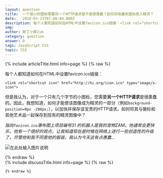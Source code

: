```yaml
---
layout: question
title:  一个很小的图标需要另一个HTTP请求是不是很愚蠢？如何将收藏夹图标放入精灵？
date:   2020-03-23T07:08:04.000Z
description: 每个人都知道如何在HTML中设置favicon.ico链接：<link rel="shortcut icon" href="http //hi.org...
img: 
author: 斯丁小胖Jim
category: question
answer: 0
tags: JavaScript CSS
topic: CSS
---
```

<div class="article-root">
  <div class="article">
    {% include articleTitle.html info=page %}
    {% raw %}
    <div class="article-content"><p><font style="vertical-align: inherit;"><font style="vertical-align: inherit;">每个人都知道如何在HTML中设置favicon.ico链接：</font></font></p>

<pre><code>&lt;link rel="shortcut icon" href="http://hi.org/icon.ico" type="image/x-icon"&gt;
</code></pre>

<p><font style="vertical-align: inherit;"><font style="vertical-align: inherit;">但是我认为，对于一个只有几个字节的小图标，您需要</font></font><strong><font style="vertical-align: inherit;"><font style="vertical-align: inherit;">另一个HTTP请求</font></font></strong><font style="vertical-align: inherit;"><font style="vertical-align: inherit;">是很愚蠢的</font><font style="vertical-align: inherit;">。</font><font style="vertical-align: inherit;">因此，我想知道，如何才能使该图像成为精灵的一部分（例如</font></font><code>background-position=0px -200px;</code><font style="vertical-align: inherit;"><font style="vertical-align: inherit;">），以加快并保存该宝贵的HTTP请求。</font><font style="vertical-align: inherit;">如何将其与徽标和其他艺术品一起保存到现有的精灵图像中？</font></font></p>

<p><em><font style="vertical-align: inherit;"><font style="vertical-align: inherit;">指向</font></font><code>favicon.ico</code><font style="vertical-align: inherit;"><font style="vertical-align: inherit;">瀑布图上项目编号31 </font><font style="vertical-align: inherit;">的机器人</font><font style="vertical-align: inherit;">是我的宠物ZAM。</font><font style="vertical-align: inherit;">他通常会更快乐，他有一个很好的观点，让我知道现在是时候在网络上进行一些创造性的升级了，尽管他和我不同意他的服装，我认为今天这有点愚蠢...</font></font></em></p>

<p><img src="https://www.samyoc.com//uploads/users/25054/images/thumbnails/1584947156742.png" data-src="https://www.samyoc.com//uploads/users/25054/images/1584947156742.png" alt="在此处输入图片说明"></p></div>
    {% endraw %}
  </div>

  <div class="discuss-wrapper">
    {% include discussTitle.html info=page %}
    {% raw %}
    
    {% endraw %}
  </div>
<div>
